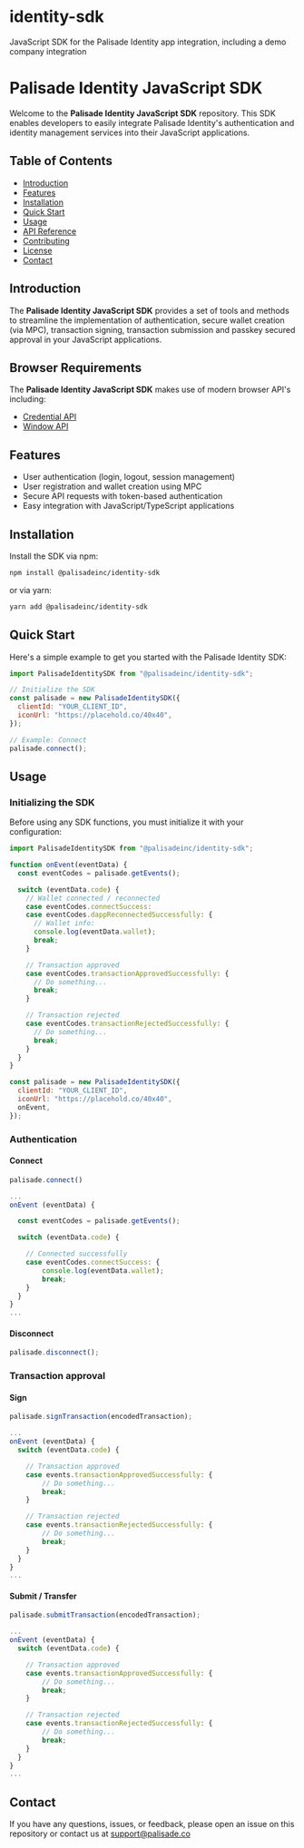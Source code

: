 # identity-sdk

JavaScript SDK for the Palisade Identity app integration, including a demo company integration

<a id="readme-top"></a>

# Palisade Identity JavaScript SDK

Welcome to the **Palisade Identity JavaScript SDK** repository. This SDK enables developers to easily integrate Palisade Identity's authentication and identity management services into their JavaScript applications.

## Table of Contents

- [Introduction](#introduction)
- [Features](#features)
- [Installation](#installation)
- [Quick Start](#quick-start)
- [Usage](#usage)
- [API Reference](#api-reference)
- [Contributing](#contributing)
- [License](#license)
- [Contact](#contact)

## Introduction

The **Palisade Identity JavaScript SDK** provides a set of tools and methods to streamline the implementation of authentication, secure wallet creation (via MPC), transaction signing, transaction submission and passkey secured approval in your JavaScript applications.

## Browser Requirements

The **Palisade Identity JavaScript SDK** makes use of modern browser API's including:

- [Credential API](https://caniuse.com/mdn-api_credential)
- [Window API](https://caniuse.com/mdn-api_window_open)

## Features

- User authentication (login, logout, session management)
- User registration and wallet creation using MPC
- Secure API requests with token-based authentication
- Easy integration with JavaScript/TypeScript applications

## Installation

Install the SDK via npm:

```bash
npm install @palisadeinc/identity-sdk
```

or via yarn:

```bash
yarn add @palisadeinc/identity-sdk
```

## Quick Start

Here's a simple example to get you started with the Palisade Identity SDK:

```javascript
import PalisadeIdentitySDK from "@palisadeinc/identity-sdk";

// Initialize the SDK
const palisade = new PalisadeIdentitySDK({
  clientId: "YOUR_CLIENT_ID",
  iconUrl: "https://placehold.co/40x40",
});

// Example: Connect
palisade.connect();
```

## Usage

### Initializing the SDK

Before using any SDK functions, you must initialize it with your configuration:

```javascript
import PalisadeIdentitySDK from "@palisadeinc/identity-sdk";

function onEvent(eventData) {
  const eventCodes = palisade.getEvents();

  switch (eventData.code) {
    // Wallet connected / reconnected
    case eventCodes.connectSuccess:
    case eventCodes.dappReconnectedSuccessfully: {
      // Wallet info:
      console.log(eventData.wallet);
      break;
    }

    // Transaction approved
    case eventCodes.transactionApprovedSuccessfully: {
      // Do something...
      break;
    }

    // Transaction rejected
    case eventCodes.transactionRejectedSuccessfully: {
      // Do something...
      break;
    }
  }
}

const palisade = new PalisadeIdentitySDK({
  clientId: "YOUR_CLIENT_ID",
  iconUrl: "https://placehold.co/40x40",
  onEvent,
});
```

### Authentication

#### Connect

```javascript
palisade.connect()

...
onEvent (eventData) {

  const eventCodes = palisade.getEvents();

  switch (eventData.code) {

    // Connected successfully
    case eventCodes.connectSuccess: {
        console.log(eventData.wallet);
        break;
    }
  }
}
...
```

#### Disconnect

```javascript
palisade.disconnect();
```

### Transaction approval

#### Sign

```javascript
palisade.signTransaction(encodedTransaction);

...
onEvent (eventData) {
  switch (eventData.code) {

    // Transaction approved
    case events.transactionApprovedSuccessfully: {
        // Do something...
        break;
    }

    // Transaction rejected
    case events.transactionRejectedSuccessfully: {
        // Do something...
        break;
    }
  }
}
...
```

#### Submit / Transfer

```javascript
palisade.submitTransaction(encodedTransaction);

...
onEvent (eventData) {
  switch (eventData.code) {

    // Transaction approved
    case events.transactionApprovedSuccessfully: {
        // Do something...
        break;
    }

    // Transaction rejected
    case events.transactionRejectedSuccessfully: {
        // Do something...
        break;
    }
  }
}
...
```

## Contact

If you have any questions, issues, or feedback, please open an issue on this repository or contact us at support@palisade.co
